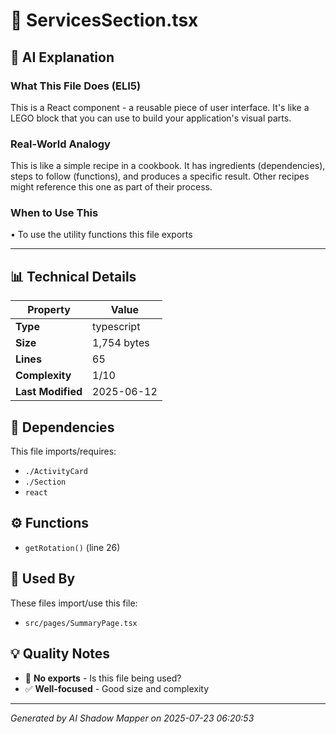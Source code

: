 # 📄 ServicesSection.tsx

## 🤖 AI Explanation

### What This File Does (ELI5)
This is a React component - a reusable piece of user interface. It's like a LEGO block that you can use to build your application's visual parts.

### Real-World Analogy
This is like a simple recipe in a cookbook. It has ingredients (dependencies), steps to follow (functions), and produces a specific result. Other recipes might reference this one as part of their process.

### When to Use This
• To use the utility functions this file exports

---

## 📊 Technical Details

| Property | Value |
|----------|-------|
| **Type** | typescript |
| **Size** | 1,754 bytes |
| **Lines** | 65 |
| **Complexity** | 1/10 |
| **Last Modified** | 2025-06-12 |

## 🔗 Dependencies

This file imports/requires:

- `./ActivityCard`
- `./Section`
- `react`

## ⚙️ Functions

-  `getRotation()` (line 26)

## 🔄 Used By

These files import/use this file:

- `src/pages/SummaryPage.tsx`

## 💡 Quality Notes

- 🤔 **No exports** - Is this file being used?
- ✅ **Well-focused** - Good size and complexity

---
*Generated by AI Shadow Mapper on 2025-07-23 06:20:53*